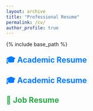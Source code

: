 ```yaml
---
layout: archive
title: "Professional Resume"
permalink: /cv/
author_profile: true
---
```




{% include base_path %}


<h3 style="font-size: 1.5em; margin-top: 20px;">
  <a href="https://kantrum.github.io/huangjiongtao.github.io/publication/academic-cv" style="color: #007bff; text-decoration: none;">🎓 Academic Resume</a>
</h3>



<h3 style="font-size: 1.5em; margin-top: 20px;">
  <a href="https://kantrum.github.io/huangjiongtao.github.io/cv/academic-resume" style="color: #007bff; text-decoration: none;">🎓 Academic Resume</a>
</h3>

<h3 style="font-size: 1.5em; margin-top: 20px;">
  <a href="/huangjiongtao.github.io/cv/academic-resume/" style="color: #28a745; text-decoration: none;">💼 Job Resume</a>
</h3>
